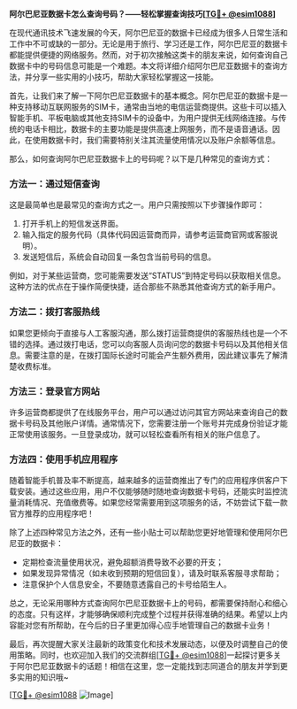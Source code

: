 **阿尔巴尼亚数据卡怎么查询号码？——轻松掌握查询技巧[[TG💪+ @esim1088](https://t.me/s/esim1088)]**

在现代通讯技术飞速发展的今天，阿尔巴尼亚的数据卡已经成为很多人日常生活和工作中不可或缺的一部分。无论是用于旅行、学习还是工作，阿尔巴尼亚的数据卡都能提供便捷的网络服务。然而，对于初次接触这类卡的朋友来说，如何查询自己数据卡中的号码信息可能是一个难题。本文将详细介绍阿尔巴尼亚数据卡的查询方法，并分享一些实用的小技巧，帮助大家轻松掌握这一技能。

首先，让我们来了解一下阿尔巴尼亚数据卡的基本概念。阿尔巴尼亚的数据卡是一种支持移动互联网服务的SIM卡，通常由当地的电信运营商提供。这些卡可以插入智能手机、平板电脑或其他支持SIM卡的设备中，为用户提供无线网络连接。与传统的电话卡相比，数据卡的主要功能是提供高速上网服务，而不是语音通话。因此，在使用数据卡时，我们需要特别关注其流量使用情况以及账户余额等信息。

那么，如何查询阿尔巴尼亚数据卡上的号码呢？以下是几种常见的查询方式：

### 方法一：通过短信查询

这是最简单也是最常见的查询方式之一。用户只需按照以下步骤操作即可：
1. 打开手机上的短信发送界面。
2. 输入指定的服务代码（具体代码因运营商而异，请参考运营商官网或客服说明）。
3. 发送短信后，系统会自动回复一条包含当前号码的信息。

例如，对于某些运营商，您可能需要发送“STATUS”到特定号码以获取相关信息。这种方法的优点在于操作简便快捷，适合那些不熟悉其他查询方式的新手用户。

### 方法二：拨打客服热线

如果您更倾向于直接与人工客服沟通，那么拨打运营商提供的客服热线也是一个不错的选择。通过拨打电话，您可以向客服人员询问您的数据卡号码以及其他相关信息。需要注意的是，在拨打国际长途时可能会产生额外费用，因此建议事先了解清楚收费标准。

### 方法三：登录官方网站

许多运营商都提供了在线服务平台，用户可以通过访问其官方网站来查询自己的数据卡号码及其他账户详情。通常情况下，您需要注册一个账号并完成身份验证才能正常使用该服务。一旦登录成功，就可以轻松查看所有相关的账户信息了。

### 方法四：使用手机应用程序

随着智能手机普及率不断提高，越来越多的运营商推出了专门的应用程序供客户下载安装。通过这些应用，用户不仅能够随时随地查询数据卡号码，还能实时监控流量消耗情况、充值缴费等。如果您经常需要用到这项服务的话，不妨尝试下载一款官方推荐的应用程序吧！

除了上述四种常见方法之外，还有一些小贴士可以帮助您更好地管理和使用阿尔巴尼亚的数据卡：

- 定期检查流量使用状况，避免超额消费导致不必要的开支；
- 如果发现异常情况（如未收到预期的短信回复），请及时联系客服寻求帮助；
- 注意保护个人信息安全，不要随意透露自己的卡号给陌生人。

总之，无论采用哪种方式查询阿尔巴尼亚数据卡上的号码，都需要保持耐心和细心的态度。只有这样，才能够确保顺利完成整个过程并获得准确的结果。希望以上内容能对您有所帮助，在今后的日子里更加得心应手地管理自己的数据卡业务！

最后，再次提醒大家关注最新的政策变化和技术发展动态，以便及时调整自己的使用策略。同时，也欢迎加入我们的交流群组[[TG💪+ @esim1088](https://t.me/s/esim1088)]一起探讨更多关于阿尔巴尼亚数据卡的话题！相信在这里，您一定能找到志同道合的朋友并学到更多实用的知识哦~

[[TG💪+ @esim1088](https://t.me/s/esim1088) ![Image](https://i.postimg.cc/4NQfJmqS/Snipaste-2025-05-13-00-14-12.png)]